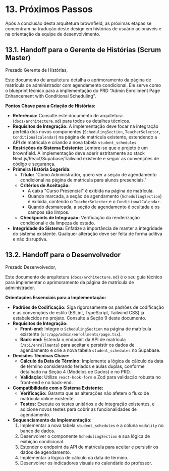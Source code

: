 # 13. Próximos Passos

Após a conclusão desta arquitetura brownfield, as próximas etapas se concentram na tradução deste design em histórias de usuário acionáveis e na orientação da equipe de desenvolvimento.

## 13.1. Handoff para o Gerente de Histórias (Scrum Master)

Prezado Gerente de Histórias,

Este documento de arquitetura detalha o aprimoramento da página de matrícula de administrador com agendamento condicional. Ele serve como o blueprint técnico para a implementação do PRD "Admin Enrollment Page Enhancement with Conditional Scheduling".

**Pontos Chave para a Criação de Histórias:**

*   **Referência:** Consulte este documento de arquitetura (`docs/architecture.md`) para todos os detalhes técnicos.
*   **Requisitos de Integração:** A implementação deve focar na integração perfeita dos novos componentes (`SchedulingSection`, `TeacherSelector`, `ConditionalCalendar`) na página de matrícula existente, estendendo a API de matrícula e criando a nova tabela `student_schedules`.
*   **Restrições do Sistema Existente:** Lembre-se que o projeto é um brownfield. A implementação deve aderir estritamente ao stack Next.js/React/Supabase/Tailwind existente e seguir as convenções de código e segurança.
*   **Primeira História Sugerida:**
    *   **Título:** "Como Administrador, quero ver a seção de agendamento condicional na página de matrícula para alunos presenciais."
    *   **Critérios de Aceitação:**
        *   A caixa "Curso Presencial" é exibida na página de matrícula.
        *   Quando marcada, a seção de agendamento (`SchedulingSection`) é exibida, contendo o `TeacherSelector` e o `ConditionalCalendar`.
        *   Quando desmarcada, a seção de agendamento é ocultada e os campos são limpos.
    *   **Checkpoints de Integração:** Verificação da renderização condicional e da limpeza de estado.
*   **Integridade do Sistema:** Enfatize a importância de manter a integridade do sistema existente. Qualquer alteração deve ser feita de forma aditiva e não disruptiva.

## 13.2. Handoff para o Desenvolvedor

Prezado Desenvolvedor,

Este documento de arquitetura (`docs/architecture.md`) é o seu guia técnico para implementar o aprimoramento da página de matrícula de administrador.

**Orientações Essenciais para a Implementação:**

*   **Padrões de Codificação:** Siga rigorosamente os padrões de codificação e as convenções de estilo (ESLint, TypeScript, Tailwind CSS) já estabelecidos no projeto. Consulte a Seção 9 deste documento.
*   **Requisitos de Integração:**
    *   **Front-end:** Integre o `SchedulingSection` na página de matrícula existente (`src/app/admin/enrollments/page.tsx`).
    *   **Back-end:** Estenda o endpoint da API de matrícula (`/api/enrollments`) para aceitar e persistir os dados de agendamento e crie a nova tabela `student_schedules` no Supabase.
*   **Decisões Técnicas Chave:**
    *   **Cálculo da Data de Término:** Implemente a lógica de cálculo da data de término considerando feriados e aulas duplas, conforme detalhado na Seção 4 (Modelos de Dados) e no PRD.
    *   **Validação:** Utilize `react-hook-form` e Zod para validação robusta no front-end e no back-end.
*   **Compatibilidade com o Sistema Existente:**
    *   **Verificação:** Garanta que as alterações não afetem o fluxo de matrícula online existente.
    *   **Testes:** Execute os testes unitários e de integração existentes, e adicione novos testes para cobrir as funcionalidades de agendamento.
*   **Sequenciamento da Implementação:**
    1.  Implementar a nova tabela `student_schedules` e a coluna `modality` no banco de dados.
    2.  Desenvolver o componente `SchedulingSection` e sua lógica de exibição condicional.
    3.  Estender o endpoint da API de matrícula para aceitar e persistir os dados de agendamento.
    4.  Implementar a lógica de cálculo da data de término.
    5.  Desenvolver os indicadores visuais no calendário do professor.
